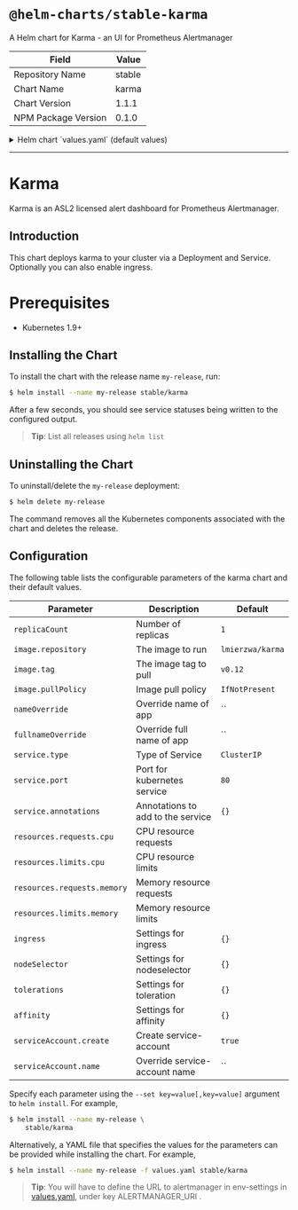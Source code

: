 # `@helm-charts/stable-karma`

A Helm chart for Karma - an UI for Prometheus Alertmanager

| Field               | Value  |
| ------------------- | ------ |
| Repository Name     | stable |
| Chart Name          | karma  |
| Chart Version       | 1.1.1  |
| NPM Package Version | 0.1.0  |

<details>

<summary>Helm chart `values.yaml` (default values)</summary>

```yaml
# Default values for karma.
# This is a YAML-formatted file.
# Declare variables to be passed into your templates.

replicaCount: 1

image:
  repository: lmierzwa/karma
  tag: v0.12
  pullPolicy: IfNotPresent

nameOverride: ''
fullnameOverride: ''

# env:
# - name: ALERTMANAGER_URI
#   value: http://monitoring-prometheus-alertmanager

service:
  type: ClusterIP
  port: 80
  annotations:
    {}
    # prometheus.io/scrape: "true"

serviceAccount:
  # Specifies whether a ServiceAccount should be created
  create: true
  # The name of the ServiceAccount to use.
  # If not set and create is true, a name is generated using the fullname template
  name:

ingress:
  enabled: false
  annotations:
    {}
    # kubernetes.io/ingress.class: nginx
    # kubernetes.io/tls-acme: "true"
  path: /
  hosts:
    - chart-example.local
  tls: []
  #  - secretName: chart-example-tls
  #    hosts:
  #      - chart-example.local

resources:
  {}
  # We usually recommend not to specify default resources and to leave this as a conscious
  # choice for the user. This also increases chances charts run on environments with little
  # resources, such as Minikube. If you do want to specify resources, uncomment the following
  # lines, adjust them as necessary, and remove the curly braces after 'resources:'.
  # limits:
  #  cpu: 100m
  #  memory: 128Mi
  # requests:
  #  cpu: 100m
  #  memory: 128Mi

nodeSelector: {}

tolerations: []

affinity: {}
```

</details>

---

# Karma

Karma is an ASL2 licensed alert dashboard for Prometheus Alertmanager.

## Introduction

This chart deploys karma to your cluster via a Deployment and Service.
Optionally you can also enable ingress.

# Prerequisites

- Kubernetes 1.9+

## Installing the Chart

To install the chart with the release name `my-release`, run:

```bash
$ helm install --name my-release stable/karma
```

After a few seconds, you should see service statuses being written to the configured output.

> **Tip**: List all releases using `helm list`

## Uninstalling the Chart

To uninstall/delete the `my-release` deployment:

```bash
$ helm delete my-release
```

The command removes all the Kubernetes components associated with the chart and deletes the release.

## Configuration

The following table lists the configurable parameters of the karma chart and their default values.

| Parameter                   | Description                       | Default          |
| --------------------------- | --------------------------------- | ---------------- |
| `replicaCount`              | Number of replicas                | `1`              |
| `image.repository`          | The image to run                  | `lmierzwa/karma` |
| `image.tag`                 | The image tag to pull             | `v0.12`          |
| `image.pullPolicy`          | Image pull policy                 | `IfNotPresent`   |
| `nameOverride`              | Override name of app              | ``               |
| `fullnameOverride`          | Override full name of app         | ``               |
| `service.type`              | Type of Service                   | `ClusterIP`      |
| `service.port`              | Port for kubernetes service       | `80`             |
| `service.annotations`       | Annotations to add to the service | `{}`             |
| `resources.requests.cpu`    | CPU resource requests             |                  |
| `resources.limits.cpu`      | CPU resource limits               |                  |
| `resources.requests.memory` | Memory resource requests          |                  |
| `resources.limits.memory`   | Memory resource limits            |                  |
| `ingress`                   | Settings for ingress              | `{}`             |
| `nodeSelector`              | Settings for nodeselector         | `{}`             |
| `tolerations`               | Settings for toleration           | `{}`             |
| `affinity`                  | Settings for affinity             | `{}`             |
| `serviceAccount.create`     | Create service-account            | `true`           |
| `serviceAccount.name`       | Override service-account name     | ``               |

Specify each parameter using the `--set key=value[,key=value]` argument to `helm install`. For example,

```bash
$ helm install --name my-release \
    stable/karma
```

Alternatively, a YAML file that specifies the values for the parameters can be provided while installing the chart. For example,

```bash
$ helm install --name my-release -f values.yaml stable/karma
```

> **Tip**: You will have to define the URL to alertmanager in env-settings in [values.yaml](values.yaml), under key ALERTMANAGER_URI .

